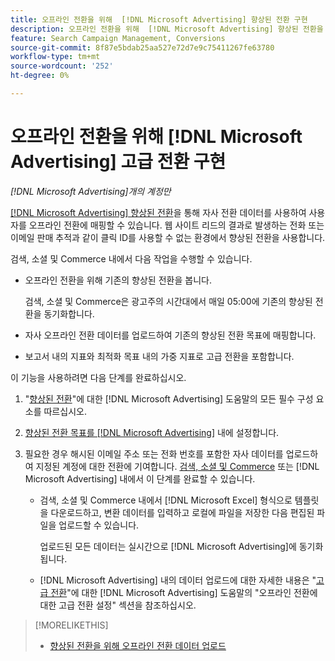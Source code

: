 ```yaml
---
title: 오프라인 전환을 위해  [!DNL Microsoft Advertising] 향상된 전환 구현
description: 오프라인 전환을 위해  [!DNL Microsoft Advertising] 향상된 전환을 설정하는 워크플로에 대해 알아봅니다.
feature: Search Campaign Management, Conversions
source-git-commit: 8f87e5bdab25aa527e72d7e9c75411267fe63780
workflow-type: tm+mt
source-wordcount: '252'
ht-degree: 0%

---
```


# 오프라인 전환을 위해 [!DNL Microsoft Advertising] 고급 전환 구현

*[!DNL Microsoft Advertising]개의 계정만*

[[!DNL Microsoft Advertising] 향상된 전환](https://help.ads.microsoft.com/#apex/ads/en/60178)을 통해 자사 전환 데이터를 사용하여 사용자를 오프라인 전환에 매핑할 수 있습니다. 웹 사이트 리드의 결과로 발생하는 전화 또는 이메일 판매 추적과 같이 클릭 ID를 사용할 수 없는 환경에서 향상된 전환을 사용합니다.

검색, 소셜 및 Commerce 내에서 다음 작업을 수행할 수 있습니다.

* 오프라인 전환을 위해 기존의 향상된 전환을 봅니다.

  검색, 소셜 및 Commerce은 광고주의 시간대에서 매일 05:00에 기존의 향상된 전환을 동기화합니다.

* 자사 오프라인 전환 데이터를 업로드하여 기존의 향상된 전환 목표에 매핑합니다.

* 보고서 내의 지표와 최적화 목표 내의 가중 지표로 고급 전환을 포함합니다.

이 기능을 사용하려면 다음 단계를 완료하십시오.

1. &quot;[향상된 전환](https://help.ads.microsoft.com/#apex/ads/en/60178)&quot;에 대한 [!DNL Microsoft Advertising] 도움말의 모든 필수 구성 요소를 따르십시오.

1. [향상된 전환 목표를  [!DNL Microsoft Advertising]](https://help.ads.microsoft.com/#apex/ads/en/60178) 내에 설정합니다.

1. 필요한 경우 해시된 이메일 주소 또는 전화 번호를 포함한 자사 데이터를 업로드하여 지정된 계정에 대한 전환에 기여합니다. [검색, 소셜 및 Commerce](/help/search-social-commerce/admin/conversion-metrics/upload-data-offline-conversions.md) 또는 [!DNL Microsoft Advertising] 내에서 이 단계를 완료할 수 있습니다.

   * 검색, 소셜 및 Commerce 내에서 [!DNL Microsoft Excel] 형식으로 템플릿을 다운로드하고, 변환 데이터를 입력하고 로컬에 파일을 저장한 다음 편집된 파일을 업로드할 수 있습니다.

     업로드된 모든 데이터는 실시간으로 [!DNL Microsoft Advertising]에 동기화됩니다.

   * [!DNL Microsoft Advertising] 내의 데이터 업로드에 대한 자세한 내용은 &quot;[고급 전환](https://help.ads.microsoft.com/#apex/ads/en/60178)&quot;에 대한 [!DNL Microsoft Advertising] 도움말의 &quot;오프라인 전환에 대한 고급 전환 설정&quot; 섹션을 참조하십시오.

>[!MORELIKETHIS]
>
>* [향상된 전환을 위해 오프라인 전환 데이터 업로드](/help/search-social-commerce/admin/conversion-metrics/upload-data-offline-conversions.md)
